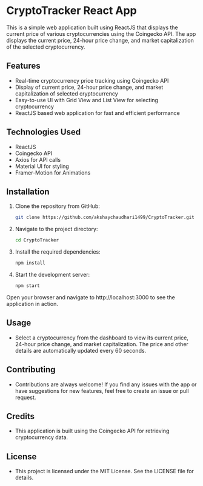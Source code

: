 # CryptoTracker React App

This is a simple web application built using ReactJS that displays the current price of various cryptocurrencies using the Coingecko API. The app displays the current price, 24-hour price change, and market capitalization of the selected cryptocurrency.

## Features

- Real-time cryptocurrency price tracking using Coingecko API
- Display of current price, 24-hour price change, and market capitalization of selected cryptocurrency
- Easy-to-use UI with Grid View and List View for selecting cryptocurrency
- ReactJS based web application for fast and efficient performance

## Technologies Used

- ReactJS
- Coingecko API
- Axios for API calls
- Material UI for styling
- Framer-Motion for Animations

## Installation

1. Clone the repository from GitHub:
   ```bash   
   git clone https://github.com/akshaychaudhari1499/CryptoTracker.git
2. Navigate to the project directory:
    ```bash   
    cd CryptoTracker
3. Install the required dependencies:
    ```bash   
    npm install
4. Start the development server:
    ```bash   
    npm start
Open your browser and navigate to http://localhost:3000 to see the application in action.

## Usage
- Select a cryptocurrency from the dashboard to view its current price, 24-hour price change, and market capitalization.
The price and other details are automatically updated every 60 seconds.

## Contributing
- Contributions are always welcome! If you find any issues with the app or have suggestions for new features, feel free to create an issue or pull request.

## Credits
- This application is built using the Coingecko API for retrieving cryptocurrency data.

## License
- This project is licensed under the MIT License. See the LICENSE file for details.